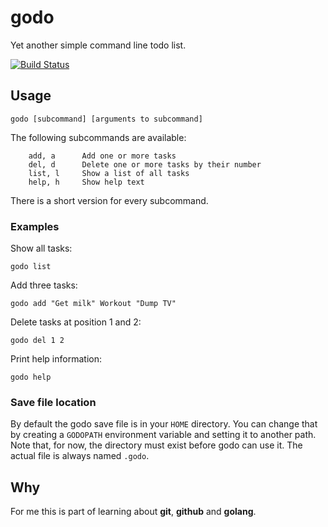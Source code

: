 # godo
Yet another simple command line todo list.

[![Build Status](https://travis-ci.org/tenp/godo.png)](https://travis-ci.org/tenp/godo)



## Usage
```
godo [subcommand] [arguments to subcommand]
```
The following subcommands are available:
```
	add, a		Add one or more tasks
	del, d		Delete one or more tasks by their number
	list, l		Show a list of all tasks
	help, h		Show help text
```
There is a short version for every subcommand.



### Examples
Show all tasks:
``` 
godo list
```

Add three tasks:
```
godo add "Get milk" Workout "Dump TV"
```

Delete tasks at position 1 and 2:
```
godo del 1 2
```

Print help information:
```
godo help
```



### Save file location
By default the godo save file is in your `HOME` directory. You can change that by creating a
`GODOPATH` environment variable and setting it to another path. Note that, for now, the directory must
exist before godo can use it. The actual file is always named `.godo`.



## Why
For me this is part of learning about **git**, **github** and **golang**.


